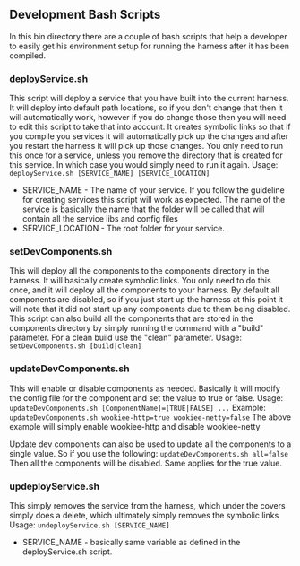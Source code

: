 ## Development Bash Scripts
In this bin directory there are a couple of bash scripts that help a developer to easily get his environment setup for running the harness after it has been compiled.

### deployService.sh
This script will deploy a service that you have built into the current harness. It will deploy into default path locations, so if you don't change that then it will automatically work, however if you do change those then you will need to edit this script to take that into account. It creates symbolic links so that if you compile you services it will automatically pick up the changes and after you restart the harness it will pick up those changes. You only need to run this once for a service, unless you remove the directory that is created for this service. In which case you would simply need to run it again.
Usage:
```deployService.sh [SERVICE_NAME] [SERVICE_LOCATION]```

* SERVICE_NAME - The name of your service. If you follow the guideline for creating services this script will work as expected. The name of the service is basically the name that the folder will be called that will contain all the service libs and config files
* SERVICE_LOCATION - The root folder for your service.

### setDevComponents.sh
This will deploy all the components to the components directory in the harness. It will basically create symbolic links. You only need to do this once, and it will deploy all the components to your harness. By default all components are disabled, so if you just start up the harness at this point it will note that it did not start up any components due to them being disabled. This script can also build all the components that are stored in the components directory by simply running the command with a "build" parameter. For a clean build use the "clean" parameter.
Usage:
```setDevComponents.sh [build|clean]```

### updateDevComponents.sh
This will enable or disable components as needed. Basically it will modify the config file for the component and set the value to true or false.
Usage:
```updateDevComponents.sh [ComponentName]=[TRUE|FALSE] ...```
Example:
```updateDevComponents.sh wookiee-http=true wookiee-netty=false```
The above example will simply enable wookiee-http and disable wookiee-netty

Update dev components can also be used to update all the components to a single value. So if you use the following:
```updateDevComponents.sh all=false```
Then all the components will be disabled. Same applies for the true value.

### updeployService.sh
This simply removes the service from the harness, which under the covers simply does a delete, which ultimately simply removes the symbolic links
Usage:
```undeployService.sh [SERVICE_NAME]```

* SERVICE_NAME - basically same variable as defined in the deployService.sh script.